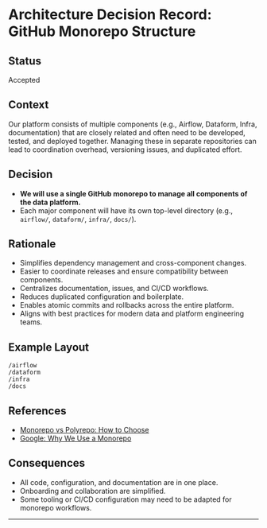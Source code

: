 # Architecture Decision Record: GitHub Monorepo Structure

## Status
Accepted

## Context
Our platform consists of multiple components (e.g., Airflow, Dataform, Infra, documentation) that are closely related and often need to be developed, tested, and deployed together. Managing these in separate repositories can lead to coordination overhead, versioning issues, and duplicated effort.

## Decision
- **We will use a single GitHub monorepo to manage all components of the data platform.**
- Each major component will have its own top-level directory (e.g., `airflow/`, `dataform/`, `infra/`, `docs/`).

## Rationale
- Simplifies dependency management and cross-component changes.
- Easier to coordinate releases and ensure compatibility between components.
- Centralizes documentation, issues, and CI/CD workflows.
- Reduces duplicated configuration and boilerplate.
- Enables atomic commits and rollbacks across the entire platform.
- Aligns with best practices for modern data and platform engineering teams.

## Example Layout
```
/airflow
/dataform
/infra
/docs
```

## References
- [Monorepo vs Polyrepo: How to Choose](https://martinfowler.com/articles/monorepos.html)
- [Google: Why We Use a Monorepo](https://opensource.googleblog.com/2015/09/why-google-stores-build-tools-in.html)

## Consequences
- All code, configuration, and documentation are in one place.
- Onboarding and collaboration are simplified.
- Some tooling or CI/CD configuration may need to be adapted for monorepo workflows.

---
